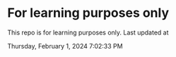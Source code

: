 # For learning purposes only
This repo is for learning purposes only.
Last updated at

Thursday, February 1, 2024 7:02:33 PM

